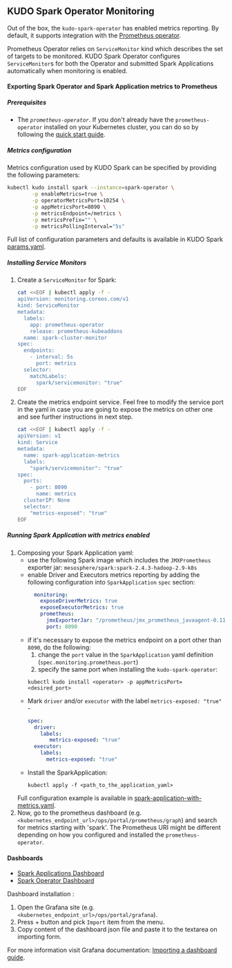 KUDO Spark Operator Monitoring
---

Out of the box, the `kudo-spark-operator` has enabled metrics reporting. 
By default, it supports integration with the [Prometheus operator](https://github.com/coreos/prometheus-operator).

Prometheus Operator relies on `ServiceMonitor` kind which describes the set of targets to be monitored. 
KUDO Spark Operator configures `ServiceMonitor`s for both the Operator and submitted Spark Applications automatically 
when monitoring is enabled.

#### Exporting Spark Operator and Spark Application metrics to Prometheus

##### Prerequisites
* The *`prometheus-operator`*.
If you don't already have the `prometheus-operator` installed on your Kubernetes cluster, you can do so by following
the [quick start guide](https://github.com/coreos/prometheus-operator#quickstart).

##### Metrics configuration
Metrics configuration used by KUDO Spark can be specified by providing the following parameters:
```bash
kubectl kudo install spark --instance=spark-operator \
        -p enableMetrics=true \
        -p operatorMetricsPort=10254 \
        -p appMetricsPort=8090 \
        -p metricsEndpoint=/metrics \
        -p metricsPrefix="" \
        -p metricsPollingInterval="5s"
```

Full list of configuration parameters and defaults is available in KUDO Spark [params.yaml](../../operator/params.yaml).

##### Installing Service Monitors
1) Create a `ServiceMonitor` for Spark: 
   ```bash
   cat <<EOF | kubectl apply -f -
   apiVersion: monitoring.coreos.com/v1
   kind: ServiceMonitor
   metadata:
     labels:
       app: prometheus-operator
       release: prometheus-kubeaddons
     name: spark-cluster-monitor
   spec:
     endpoints:
       - interval: 5s
         port: metrics
     selector:
       matchLabels:
         spark/servicemonitor: "true"
   EOF
   ```
1) Create the metrics endpoint service. Feel free to modify the service port in the yaml in case you are going to expose 
the metrics on other one and see further instructions in next step.
   ```bash
   cat <<EOF | kubectl apply -f - 
   apiVersion: v1
   kind: Service
   metadata:
     name: spark-application-metrics
     labels:
       "spark/servicemonitor": "true"
   spec:
     ports:
       - port: 8090
         name: metrics
     clusterIP: None
     selector:
       "metrics-exposed": "true"
   EOF
   ```

##### Running Spark Application with metrics enabled
1) Composing your Spark Application yaml:
   - use the following Spark image which includes the `JMXPrometheus` exporter jar: `mesosphere/spark:spark-2.4.3-hadoop-2.9-k8s`
   - enable Driver and Executors metrics reporting by adding the following configuration into `SparkApplication` `spec` section:
     ```yaml
       monitoring:
         exposeDriverMetrics: true
         exposeExecutorMetrics: true
         prometheus:
           jmxExporterJar: "/prometheus/jmx_prometheus_javaagent-0.11.0.jar"
           port: 8090
     ```  
   - if it's necessary to expose the metrics endpoint on a port other than `8090`, do the following:
     1) change the `port` value in the `SparkApplication` yaml definition (`spec.monitoring.prometheus.port`)
     1) specify the same port when installing the `kudo-spark-operator`:  
     ```
     kubectl kudo install <operator> -p appMetricsPort=<desired_port>
     ```
   - Mark `driver` and/or `executor` with the label `metrics-exposed: "true"` -
     ```yaml
     spec:
       driver:
         labels:
            metrics-exposed: "true"
       executor:
         labels:
           metrics-exposed: "true"
     ```
   - Install the SparkApplication:
     ```
     kubectl apply -f <path_to_the_application_yaml>   
     ```
   Full configuration example is available in [spark-application-with-metrics.yaml](./resources/spark-application-with-metrics.yaml).
1) Now, go to the prometheus dashboard (e.g. `<kubernetes_endpoint_url>/ops/portal/prometheus/graph`) and search for metrics 
starting with 'spark'. The Prometheus URI might be different depending on how you configured and installed the `prometheus-operator`. 

#### Dashboards
 * [Spark Applications Dashboard](./resources/dashboards/grafana_spark_applications.json) 
 * [Spark Operator Dashboard](./resources/dashboards/grafana_spark_operator.json)
 
 Dashboard installation : 
1) Open the Grafana site (e.g. `<kubernetes_endpoint_url>/ops/portal/grafana`).  
1) Press + button and pick `Import` item from the menu.  
1) Copy content of the dashboard json file and paste it to the textarea on importing form. 

For more information visit Grafana documentation: [Importing a dashboard guide](https://grafana.com/docs/reference/export_import/#importing-a-dashboard). 